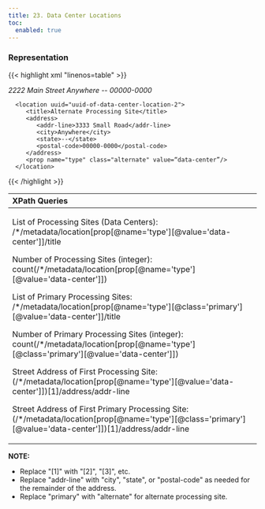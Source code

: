 ```yaml
---
title: 23. Data Center Locations
toc:
  enabled: true
---
```


### **Representation**

{{< highlight xml "linenos=table" >}}
<metadata>
      <!-- role  -->
      <location uuid="uuid-of-data-center-location-1">
         <title>Primary Processing Site</title>
         <address>
            <addr-line>2222 Main Street</addr-line>
            <city>Anywhere</city>
            <state>--</state>
            <postal-code>00000-0000</postal-code>
         </address>
         <prop name="type" class="primary" value="data-center"/>
      </location>

      <location uuid="uuid-of-data-center-location-2">
         <title>Alternate Processing Site</title>
         <address>
            <addr-line>3333 Small Road</addr-line>
            <city>Anywhere</city>
            <state>--</state>
            <postal-code>00000-0000</postal-code>
         </address>
         <prop name="type" class="alternate" value=“data-center”/>
      </location>
   </metadata>

{{< /highlight >}}

|**XPath Queries**|
| :- |
|<p>List of Processing Sites (Data Centers):<br>/\*/metadata/location[prop[@name='type'][@value='data-center']]/title</p><p>Number of Processing Sites (integer):<br>count(/\*/metadata/location[prop[@name='type'][@value='data-center']])</p><p>List of Primary Processing Sites:<br>/\*/metadata/location[prop[@name='type'][@class='primary'][@value='data-center']]/title</p><p>Number of Primary Processing Sites (integer):<br>count(/\*/metadata/location[prop[@name='type'][@class='primary'][@value='data-center']])</p><p>Street Address of First Processing Site:<br>(/\*/metadata/location[prop[@name='type'][@value='data-center']])[1]/address/addr-line</p><p>Street Address of First Primary Processing Site:<br>(/\*/metadata/location[prop[@name='type'][@class='primary'][@value='data-center']])[1]/address/addr-line</p><p></p>|

**NOTE:** 

- Replace "[1]" with "[2]", "[3]", etc.
- Replace "addr-line" with "city", "state", or "postal-code" as needed for the remainder of the address.
- Replace "primary" with "alternate" for alternate processing site.